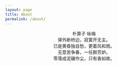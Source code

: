 ```yaml
---
layout: page
title: About
permalink: /about/
---
```


<center>朴算子 咏梅</center>

<center>驿外断桥边，寂寞开无主。</center>

<center>已是黄昏独自愁，更着风和雨。</center>

<center>无意苦争春，一任群芳妒。</center>

<center>零落成泥碾作尘，只有香如故。</center>